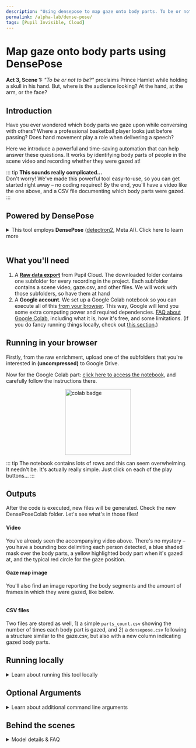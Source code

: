 ```yaml
---
description: "Using densepose to map gaze onto body parts. To be or not to be? proclaims Prince Hamlet while holding a skull in his hand. But, where is the audience looking? At the hand, at the arm, or the face?"
permalink: /alpha-lab/dense-pose/
tags: [Pupil Invisible, Cloud]
---
```

# Map gaze onto body parts using DensePose

<TagLinks />
<Youtube src="hcHupBgOyZo"/>

**Act 3, Scene 1:**  *"To be or not to be?"* proclaims Prince Hamlet while holding a skull in his hand. But, where is the audience looking? At the hand, at the arm, or the face?<br>

## Introduction

Have you ever wondered which body parts we gaze upon while conversing with others? Where a professional basketball player looks just before passing? Does hand movement play a role when delivering a speech?

Here we introduce a powerful and time-saving automation that can help answer these questions. It works by identifying body parts of people in the scene video and recording whether they were gazed at!

::: tip
<b>This sounds really complicated...</b><br>
Don't worry! We've made this powerful tool easy-to-use, so you can get started right away – no coding required! By the end, you'll have a video like the one above, and a CSV file documenting which body parts were gazed.
:::

## Powered by DensePose
<details>
    <summary>This tool employs <b>DensePose</b> (<a href="https://ai.facebook.com/tools/detectron2/">detectron2</a>, Meta AI). Click here to learn more</summary><br>
<!-- This is collapsed   -->
    DensePose is a method for dense human pose estimation and dense human body part segmentation. It's based on the Mask R-CNN architecture and is trained on the COCO dataset. DensePose is now a part of Detectron2's framework. You can read all the details in their paper <a href="https://arxiv.org/abs/1802.00434">DensePose: Dense Human Pose Estimation In The Wild.</a>
</details>
<br>

## What you'll need

1. A **[Raw data export]()** from Pupil Cloud. The downloaded folder contains one subfolder for every recording in the project. Each subfolder contains a scene video, gaze.csv, and other files. We will work with those subfolders, so have them at hand
2. A **Google account**. We set up a Google Colab notebook so you can execute all of this [from your browser](#Running-in-your-browser). This way, Google will lend you some extra computing power and required dependencies. [FAQ about Google Colab](https://research.google.com/colaboratory/intl/en-GB/faq.html), including what it is, how it's free, and some limitations. (If you do fancy running things locally, check out [this section](#running-locally).)


## Running in your browser

Firstly, from the raw enrichment, upload one of the subfolders that you're interested in **(uncompressed)** to Google Drive.

Now for the Google Colab part: [click here to access the notebook](https://colab.research.google.com/drive/1s6mBNAhcnxhJlqxeaQ2IZMk_Ca381p25#forceEdit=true&sandboxMode=true), and carefully follow the instructions there.

<div class="mb-4" style="display:flex;justify-content:center;">
  <a href="https://colab.research.google.com/drive/1s6mBNAhcnxhJlqxeaQ2IZMk_Ca381p25#forceEdit=true&sandboxMode=true" target="_blank">
    <img style="width:180px" src="https://img.shields.io/static/v1?label=&message=Open%20in%20Google%20Colab&color=blue&labelColor=grey&logo=Google%20Colab&logoColor=#F9AB00" alt="colab badge">
  </a>
</div>

::: tip
The notebook contains lots of rows and this can seem overwhelming. It needn't be. It's actually really simple. Just click on each of the play buttons...
:::

## Outputs

After the code is executed, new files will be generated. Check the new DensePoseColab folder. Let's see what's in those files!

#### Video

You've already seen the accompanying video above. There's no mystery – you have a bounding box delimiting each person detected, a blue shaded mask over the body parts, a yellow highlighted body part when it's gazed at, and the typical red circle for the gaze position.

#### Gaze map image

You'll also find an image reporting the body segments and the amount of frames in which they were gazed, like below.

<div class="mb-4" style="display:flex;justify-content:center;">
  <v-img class="rounded" :src="require(`../media/alpha-lab/densepose-result.png`)" width="100%" />
</div>

#### CSV files

Two files are stored as well, 1) a simple `parts_count.csv` showing the number of times each body part is gazed, and 2) a `densepose.csv` following a structure similar to the gaze.csv, but also with a new column indicating gazed body parts.

## Running locally

<details><summary>Learn about running this tool locally</summary><br>
<!-- This is collapsed   -->
<b>Feeling brave?</b> This is how to run locally on your computer. 

<b>Note:</b> this option is only for Linux and Mac users as detectron2 doesn't supports Windows 😕<br>

If you don't have a GPU on your computer, we strongly recommend avoiding running locally</b>.

### Requirements

- Hardware: Linux or MacOS + we recommend that you have a Cuda GPU 
- Python 3.7 or higher
- Dependencies

You only need to install two packages as we have put almost all the dependencies within a single package. Just run the following command:

```
python -m pip install torch 'git+https://github.com/pupil-labs/densepose-module.git'
```

Then, run the following command in your command prompt to get the DensePose output:

```
pl-densepose  --no-vis --device "cuda"
```

You can also check out the arguments below.

</details>
<!-- empty line   -->

## Optional Arguments

<details><summary>Learn about additional command line arguments</summary><br>
<!-- This is collapsed   -->
We can't build a shoe that fits everyone, so we also allow you to pass arguments to the code:<br><br>

**- Device** 
The device on which to run the DensePose model. You can choose between `cpu` and `cuda`. The default is `--device "cpu"`. But this can be a bit slow, so we recommend using `cuda` if you have a GPU with CUDA support.

::: warning
Even running on `cuda` can be slow, just be aware we estimate inference time to be around 2.5 FPS on a Nvidia RTX 3060.
:::

**- Visualize**
Use the flag `--vis` to enable live visualization of the output. By default, the visualisation is turned off to save resources, but even with this off, you'll still get the final video output.

**- Input and output paths**
Specify the input and output paths using `--input_path` and `--output_path`. If none are given, a UI will open to select the input and output paths. The input path shall be the subdirectory of the raw download, containing the video, world, and gaze data. The output path shall be the directory where the output files shall be saved.

**- Confidence threshold**
The default confidence is 0.7. You can change this value to tune the confidence threshold by using `--confidence` followed by a number between 0 and 1.

**- Start and end**
If you want to run it only on one specific section of your recording, you can pass the start and end event annotations to be used, like this: `--start "recording.begin" --end "recording.end"`.

</details>
<!-- empty line   -->

## Behind the scenes

<details>
<summary>Model details & FAQ</summary><br>
<!-- This is collapsed   -->
- Model weights:<br>
densepose_rcnn_R_50_FPN_DL_s1x<br><br>
- Why is there no gaze recorded on the back of the head, hands or feet?<br>
There is no definition for those parts in DensePose. Likewise the frontal view of the arms in the picture refers to the inside of the arms, not the front.<br>
<br>
</details>